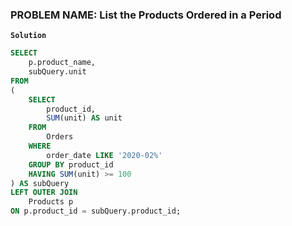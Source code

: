 ### PROBLEM NAME: List the Products Ordered in a Period

**`Solution`**

```SQL
SELECT
    p.product_name,
    subQuery.unit
FROM
(
    SELECT
        product_id,
        SUM(unit) AS unit
    FROM
        Orders
    WHERE
        order_date LIKE '2020-02%'
    GROUP BY product_id
    HAVING SUM(unit) >= 100
) AS subQuery
LEFT OUTER JOIN
    Products p
ON p.product_id = subQuery.product_id;
```
